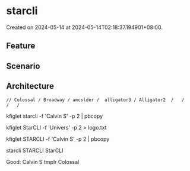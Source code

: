 # starcli

Created on 2024-05-14 at 2024-05-14T02:18:37.194901+08:00.

## Feature

## Scenario

## Architecture


	// Colossal / Broadway / amcslder /  alligator3 / Alligator2  /   /   /   /
	
kfiglet starcli -f 'Calvin S' -p 2 | pbcopy
	
kfiglet StarCLI -f 'Univers' -p 2 > logo.txt

kfiglet STARCLI -f 'Calvin S' -p 2 | pbcopy


starcli
STARCLI
StarCLI

Good:
Calvin S
tmplr
Colossal
